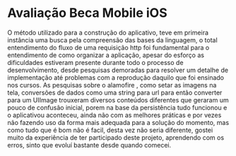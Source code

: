# Avaliação Beca Mobile iOS

O método utilizado para a construção do aplicativo, teve em primeira instância uma busca pela compreensão das bases da linguagem, o total entendimento do fluxo de uma requisição http foi fundamental para o entendimento de como organizar a aplicação, apesar do esforço as dificuldades estiveram presente durante todo o  processo de desenvolvimento, desde pesquisas demoradas para resolver um detalhe de implementação até problemas com a reprodução daquilo que foi ensinado nos cursos. As pesquisas sobre o alamofire , como setar as imagens na tela, conversões de dados como uma string para url para então converter para um UIImage trouxeram diversos conteúdos diferentes que geraram um pouco de confusão inicial, porem na base da persistência tudo funcionou e o aplicativou aconteceu, ainda não com as melhores práticas e por vezes não fazendo uso da forma mais adequada para a solução do momento, mas como tudo que é bom não é facil, desta vez não seria diferente, gostei muito da experiência de ter participado deste projeto, aprendendo com os erros, sinto que evoluí bastante desde quando comecei.  

